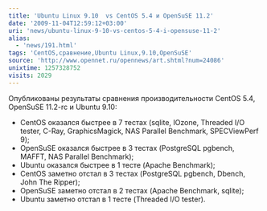 ```yaml
---
title: 'Ubuntu Linux 9.10  vs CentOS 5.4 и OpenSuSE 11.2'
date: '2009-11-04T12:59:12+03:00'
uri: 'news/ubuntu-linux-9-10-vs-centos-5-4-i-opensuse-11-2'
alias: 
  - 'news/191.html'
tags: 'CentOS,сравнение,Ubuntu Linux,9.10,OpenSuSE'
source: 'http://www.opennet.ru/opennews/art.shtml?num=24086'
unixtime: 1257328752
visits: 2029
---
```

Опубликованы результаты сравнения  производительности CentOS 5.4, OpenSuSE 11.2-rc и Ubuntu 9.10:

*   CentOS оказался быстрее в 7 тестах (sqlite, IOzone, Threaded I/O tester, C-Ray, GraphicsMagick, NAS Parallel Benchmark, SPECViewPerf 9);
*   OpenSuSE оказался быстрее в 3 тестах (PostgreSQL pgbench, MAFFT, NAS Parallel Benchmark);
*   Ubuntu оказался быстрее в 1 тесте (Apache Benchmark);
*   CentOS заметно отстал в 3 тестах (PostgreSQL pgbench, Dbench, John The Ripper);
*   OpenSuSE заметно отстал в 2 тестах (Apache Benchmark, sqlite);
*   Ubuntu заметно отстал в 1 тесте (Threaded I/O tester).
